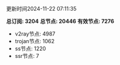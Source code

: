 更新时间2024-11-22 07:11:35

**总订阅: 3204**
**总节点: 20446**
**有效节点: 7276**
- v2ray节点: 4987
- trojan节点: 1062
- ss节点: 1220
- ssr节点: 7
